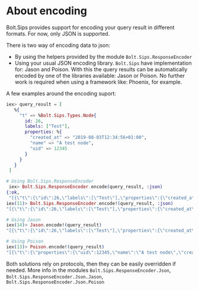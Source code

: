 # About encoding

Bolt.Sips provides support for encoding your query result in different formats.
For now, only JSON is supported.

There is two way of encoding data to json:

- By using the helpers provided by the module `Bolt.Sips.ResponseEncoder`
- Using your usual JSON encoding library. `Bolt.Sips` have implementation for: Jason and Poison. With this the query results can be automatically encoded by one of the libraries available: Jason or Poison. No further work is required when using a framework like: Phoenix, for example.

A few examples around the encoding suport:

```elixir
iex> query_result = [
   %{
     "t" => %Bolt.Sips.Types.Node{
       id: 26,
       labels: ["Test"],
       properties: %{
         "created_at" => "2019-08-03T12:34:56+01:00",
         "name" => "A test node",
         "uid" => 12345
       }
     }
   }
 ]

# Using Bolt.Sips.ResponseEncoder
 iex> Bolt.Sips.ResponseEncoder.encode(query_result, :json)
{:ok,
 "[{\"t\":{\"id\":26,\"labels\":[\"Test\"],\"properties\":{\"created_at\":\"2019-08-03T12:34:56+01:00\",\"name\":\"A test node\",\"uid\":12345}}}]"}
iex(11)> Bolt.Sips.ResponseEncoder.encode!(query_result, :json)
"[{\"t\":{\"id\":26,\"labels\":[\"Test\"],\"properties\":{\"created_at\":\"2019-08-03T12:34:56+01:00\",\"name\":\"A test node\",\"uid\":12345}}}]"

# Using Jason
iex(14)> Jason.encode!(query_result)
"[{\"t\":{\"id\":26,\"labels\":[\"Test\"],\"properties\":{\"created_at\":\"2019-08-03T12:34:56+01:00\",\"name\":\"A test node\",\"uid\":12345}}}]"

# Using Poison
iex(13)> Poison.encode!(query_result)
"[{\"t\":{\"properties\":{\"uid\":12345,\"name\":\"A test node\",\"created_at\":\"2019-08-03T12:34:56+01:00\"},\"labels\":[\"Test\"],\"id\":26}}]"
```

Both solutions rely on protocols, then they can be easily overridden if needed.
More info in the modules `Bolt.Sips.ResponseEncoder.Json`, `Bolt.Sips.ResponseEncoder.Json.Jason`, `Bolt.Sips.ResponseEncoder.Json.Poison`
